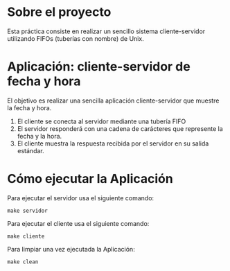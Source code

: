 # Sobre el proyecto 
Esta práctica consiste en realizar un sencillo sistema cliente-servidor utilizando FIFOs (tuberías con nombre) de Unix. 

# Aplicación: cliente-servidor de fecha y hora
El objetivo es realizar una sencilla aplicación cliente-servidor que muestre la fecha y hora. 
1. El cliente se conecta al servidor mediante una tubería FIFO
2. El servidor responderá con una cadena de carácteres que represente la fecha y la hora.
3. El cliente muestra la respuesta recibida por el servidor en su salida estándar.

# Cómo ejecutar la Aplicación
Para ejecutar el servidor usa el siguiente comando:

    make servidor

Para ejecutar el cliente usa el siguiente comando:

    make cliente

Para limpiar una vez ejecutada la Aplicación:

    make clean
